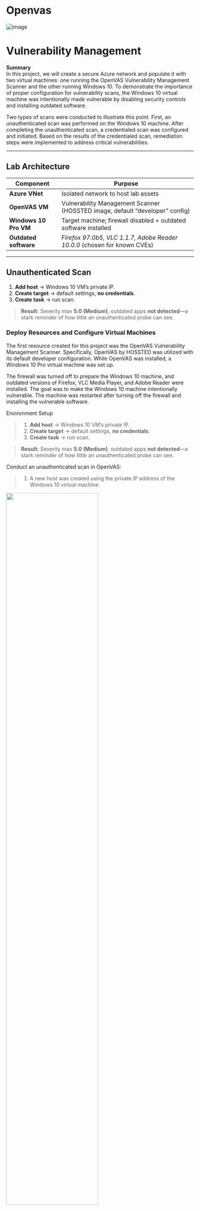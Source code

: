 # Openvas
![image](https://github.com/user-attachments/assets/e67ff0d6-4773-4f23-a6f8-6ed0e49b3cfc)



# Vulnerability Management

**Summary**  
In this project, we will create a secure Azure network and populate it with two virtual machines: one running the OpenVAS Vulnerability Management Scanner and the other running Windows 10. To demonstrate the importance of proper configuration for vulnerability scans, the Windows 10 virtual machine was intentionally made vulnerable by disabling security controls and installing outdated software.

Two types of scans were conducted to illustrate this point. First, an unauthenticated scan was performed on the Windows 10 machine. After completing the unauthenticated scan, a credentialed scan was configured and initiated. Based on the results of the credentialed scan, remediation steps were implemented to address critical vulnerabilities.

---

## Lab Architecture

| Component | Purpose |
|-----------|---------|
| **Azure VNet**           | Isolated network to host lab assets |
| **OpenVAS VM**           | Vulnerability Management Scanner (HOSSTED image, default “developer” config) |
| **Windows 10 Pro VM**    | Target machine; firewall disabled + outdated software installed |
| **Outdated software**    | *Firefox 97.0b5, VLC 1.1.7, Adobe Reader 10.0.0* (chosen for known CVEs) |

---

## Unauthenticated Scan

1. **Add host** → Windows 10 VM’s private IP.  
2. **Create target** → default settings, **no credentials**.  
3. **Create task** → run scan.

> **Result:** Severity max **5.0 (Medium)**, outdated apps **not detected**—a stark reminder of how little an unauthenticated probe can see.

### Deploy Resources and Configure Virtual Machines 

The first resource created for this project was the OpenVAS Vulnerability Management Scanner. Specifically, OpenVAS by HOSSTED was utilized with its default developer configuration. While OpenVAS was installed, a Windows 10 Pro virtual machine was set up.

The firewall was turned off to prepare the Windows 10 machine, and outdated versions of Firefox, VLC Media Player, and Adobe Reader were installed. The goal was to make the Windows 10 machine intentionally vulnerable. The machine was restarted after turning off the firewall and installing the vulnerable software.

Environment Setup
> 1. **Add host** → Windows 10 VM’s private IP.  
> 2. **Create target** → default settings, **no credentials**.  
> 3. **Create task** → run scan.

> **Result:** Severity max **5.0 (Medium)**, outdated apps **not detected**—a stark reminder of how little an unauthenticated probe can see.

Conduct an unauthenticated scan in OpenVAS:
> 1.  A new host was created using the private IP address of the Windows 10 virtual machine.

<img src="https://github.com/user-attachments/assets/0807411f-de83-400e-88c8-9268f5e99cc7" width="70%" />

> 2. The target was defined and linked to the created host, with all settings left as default and no credentials provided.
<img src="https://github.com/user-attachments/assets/9ed25b15-b9b0-4969-8326-9c25c86508a0" width="50%" />

> 3. The task was initiated using the previously defined target, retaining the default configurations to simulate a basic unauthenticated scan.
<img src="https://github.com/user-attachments/assets/d5892731-adc7-4ef3-8611-2a48ba9b746c" width="70%" />

## Unauthenticated Scan  Results

Due to the scan being unauthenticated, the vulnerabilities found do not accurately reflect the vulnerabilities on the machine. The outdated software on the virtual machine is not reflected in this scan due to the limited capabilities inherent in unauthenticated scans. 
<img src="https://github.com/user-attachments/assets/9db2448b-052e-4445-a2e0-763c4898eed5" width="70%" />

## Credentialed Scan: Windows 10 Configuration

Several changes were required to configure the Windows 10 machine for a credentialed scan. The first step was to verify that the Domain, Private, and Public profiles for Windows Firewall were still disabled from the initial configuration. The following steps were then completed:
> • Disabled User Account Control (UAC).
<img src="https://github.com/user-attachments/assets/6bd79514-6f7d-470f-936e-3bfdd5fb371e" width="70%" />

> • Enable Remote Registry.  
<img src="https://github.com/user-attachments/assets/a68ff251-6e8e-46a5-85bd-8d3b841fb966" width="70%" />

> • Navigate to the Windows Registry and create a new DWORD named `"LocalAccountTokenFilterPolicy"` and set the value to `"1"`.  
<img src="https://github.com/user-attachments/assets/cdca25bf-e429-47bf-8ced-3694c7bcf892" width="70%" />

> •	Restart the virtual machine.

## Credentialed Scan: OpenVAS Configuration

While the Windows 10 machine restarted, the following steps were completed to configure OpenVAS for a credentialed scan:
> 1. Create a new credential by providing the Windows 10 virtual machine's username and password to OpenVAS.  
<img src="https://github.com/user-attachments/assets/031e8bd0-16c8-4a6d-81d1-0ddebeaeacc6" width="60%" />

> 2. Clone the existing target by clicking the sheep icon under "Actions." Edit the cloned target and enable SMB by selecting the credentials created in the previous step.  
<img src="https://github.com/user-attachments/assets/0fb62f61-872d-4dc6-bf56-28585fed7af6" width="60%" />

> 3. Clone the existing task and edit the clone to use the credentialed target created in the previous step.  
<img src="https://github.com/user-attachments/assets/0239dee5-7691-45fd-a3c5-e7a87d508ef4" width="60%" />


## Credentialed Scan Results

The difference in vulnerabilities identified during unauthenticated and credentialed scans is significant. The severity rating increased from 5.0 (medium) to 10.0 (high), and the credentialed scan uncovered 107 vulnerabilities.

The credentialed scan enabled OpenVAS to conduct a thorough evaluation of the system, which included identifying vulnerabilities in outdated software. OpenVAS offers a tab for Common Vulnerabilities and Exposures (CVEs) to provide more information about these vulnerabilities. By including CVEs, OpenVAS presents a clear breakdown of each vulnerability, including a description, severity score, attack vector, references, and suggested remediation steps.

<img src="https://github.com/user-attachments/assets/497ff3df-817d-403f-b299-671df94c1507" width="70%" />

<img src="https://github.com/user-attachments/assets/38356b9a-7e42-4cf3-ae7d-ce4ac8145df7" width="70%" />


## Remediation, 

### Verification
To address the vulnerabilities identified during the credentialed scan, we uninstalled the outdated software from the Windows 10 machine. After implementing these changes, we conducted another credentialed scan to verify whether the remediations resolved the identified vulnerabilities effectively.

The results of the follow-up scan indicated that the remediations were successful, showing a downward trend in vulnerabilities. Specifically, by removing the outdated software, we reduced the number of vulnerabilities detected by OpenVAS by 91%.

This project successfully demonstrated the configuration of OpenVAS and the subsequent remediation of vulnerabilities. It also highlighted the importance of conducting credentialed scans whenever possible, as unauthenticated scans do not accurately reflect a system's security posture. Although some high-severity vulnerabilities persisted in the verification scan, addressing those was beyond this project's scope.

<img src="https://github.com/user-attachments/assets/497ff3df-817d-403f-b299-671df94c1507" width="70%" />

<img src="https://github.com/user-attachments/assets/38356b9a-7e42-4cf3-ae7d-ce4ac8145df7" width="70%" />

## Reflection

This project provided us with valuable hands-on experience in vulnerability management, from initial scanner setup to remediation and verification. It deepened my understanding of how authenticated vs. unauthenticated scans differ in accuracy and scope, and reinforced the importance of credentialed access when assessing real-world risks.

OpenVAS was the second vulnerability management suite we’ve worked with, following Tenable Nessus. Each tool has broadened my technical perspective and sharpened my ability to evaluate system exposures across different environments.
Looking ahead, I plan to build out additional labs, including:
A Qualys Vulnerability Management environment for enterprise-level comparisons
A refreshed Tenable Nessus lab with new threat scenarios
A mini Active Directory lab to explore domain-based attack surfaces and vulnerability scanning in directory-integrated networks
These experiences are part of my ongoing effort to strengthen my cybersecurity skill set through applied learning and real-world tools.


![image](https://github.com/user-attachments/assets/02c78df2-8843-488e-84fd-786737e5005c)

